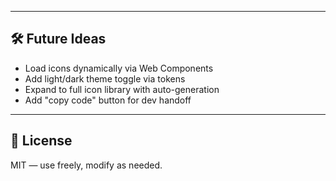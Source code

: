 
---

## 🛠️ Future Ideas

- Load icons dynamically via Web Components
- Add light/dark theme toggle via tokens
- Expand to full icon library with auto-generation
- Add "copy code" button for dev handoff

---

## 📄 License

MIT — use freely, modify as needed.
